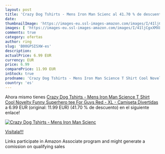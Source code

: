 ```yaml
---
layout: post
title: 'Crazy Dog Tshirts - Mens Iron Man Scienc al 41.70 % de descuento'
date: 
thumbnailImage: 'https://images-eu.ssl-images-amazon.com/images/I/41ljCgxXMXL._SL200_.jpg'
images: [ 'https://images-eu.ssl-images-amazon.com/images/I/41ljCgxXMXL._SL200_.jpg' ]
comments: true
category: ofertas
author: ring
slug: 'B00GPSISXW-es'
description:
actualPrice: 6.99 EUR
currency: EUR
price: 6.99
comparePrice: 11.99 EUR
inStock: true
prodname: 'Crazy Dog Tshirts - Mens Iron Man Science T Shirt Cool Novelty Funny Superhero tee For Guys  Red  - XL - Camiseta Divertidas'
country: 'es'
---
```


Ahora mismo tienes [Crazy Dog Tshirts - Mens Iron Man Science T Shirt Cool Novelty Funny Superhero tee For Guys  Red  - XL - Camiseta Divertidas](https://www.amazon.es/dp/B00GPSISXW/?tag=tolees-21) a 6.99 EUR (original: 11.99 EUR) (41.70 %  de descuento) en el siguiente enlace!

[![Crazy Dog Tshirts - Mens Iron Man Scienc](https://images-eu.ssl-images-amazon.com/images/I/41ljCgxXMXL._SL200_.jpg)](https://www.amazon.es/dp/B00GPSISXW/?tag=tolees-21)

[Visítala!!!](https://www.amazon.es/dp/B00GPSISXW/?tag=tolees-21)

Links participate in Amazon Associate program and might generate a comission on qualifying sales

